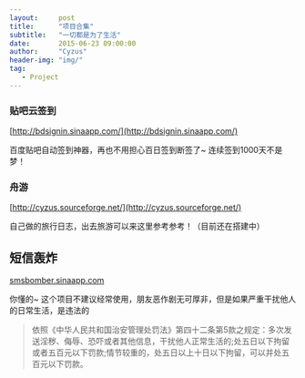 ```yaml
---
layout:     post
title:      "项目合集" 
subtitle:   "一切都是为了生活"
date:       2015-06-23 09:00:00
author:     "Cyzus"
header-img: "img/"
tag:
   - Project
---
```





### 贴吧云签到 ###
[http://bdsignin.sinaapp.com/](http://bdsignin.sinaapp.com/)

百度贴吧自动签到神器，再也不用担心百日签到断签了~
连续签到1000天不是梦！

### 舟游 ###
[http://cyzus.sourceforge.net/](http://cyzus.sourceforge.net/)

自己做的旅行日志，出去旅游可以来这里参考参考！（目前还在搭建中）

## 短信轰炸 ##
[smsbomber.sinaapp.com](smsbomber.sinaapp.com)

你懂的~
这个项目不建议经常使用，朋友恶作剧无可厚非，但是如果严重干扰他人的日常生活，是违法的

> 依照《中华人民共和国治安管理处罚法》第四十二条第5款之规定：多次发送淫秽、侮辱、恐吓或者其他信息，干扰他人正常生活的;处五日以下拘留或者五百元以下罚款;情节较重的，处五日以上十日以下拘留，可以并处五百元以下罚款。